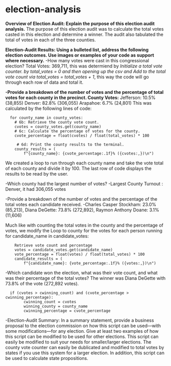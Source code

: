 # election-analysis
**Overview of Election Audit: Explain the purpose of this election audit analysis.**
  The purpose of this election audit was to calculate the total votes casted in this election and determine a winner. The audit also tabulated the total of votes in each of the three counties.

**Election-Audit Results: Using a bulleted list, address the following election outcomes. Use images or examples of your code as support where necessary.**
-How many votes were cast in this congressional election?
  Total Votes: 369,711, this was determiend by 
  _Initialize a total vote counter. by total_votes = 0 and then opening up the csv and   Add to the total vote count via total_votes = total_votes + 1_, this way the code will go through each row of data and total it. 

**-Provide a breakdown of the number of votes and the percentage of total votes for each county in the precinct.
  County Votes:**
  Jefferson: 10.5% (38,855) 
  Denver: 82.8% (306,055)
  Arapahoe: 6.7% (24,801)
This was calculated by the following lines of code:
     
      for county_name in county_votes:
        # 6b: Retrieve the county vote count.
        cvotes = county_votes.get(county_name)
        # 6c: Calculate the percentage of votes for the county.
        cvote_percentage = float(cvotes) / float(total_votes) * 100

         # 6d: Print the county results to the terminal.
        county_results = (
            f"{county_name}: {cvote_percentage:.1f}% ({cvotes:,})\n")
     
     
 We created a loop to run through each county name and take the vote total of each county and divide it by 100. The last row of code displays the results to be read by the user.       

-Which county had the largest number of votes?
  -Largest County Turnout : Denver, it had 306,055 votes
  
  
-Provide a breakdown of the number of votes and the percentage of the total votes each candidate received.
  -Charles Casper Stockham: 23.0% (85,213), Diana DeGette: 73.8% (272,892), Raymon Anthony Doane: 3.1% (11,606)
  
  Much like with counting the total votes in the county and the percentage of votes, we modify the Loop to county for the votes for each person running
  for candidate_name in candidate_votes:

        Retrieve vote count and percentage
        votes = candidate_votes.get(candidate_name)
        vote_percentage = float(votes) / float(total_votes) * 100
        candidate_results = (
            f"{candidate_name}: {vote_percentage:.1f}% ({votes:,})\n")
  
-Which candidate won the election, what was their vote count, and what was their percentage of the total votes?
The winner was Diana DeGette with 73.8% of the vote (272,892 votes).

      if (cvotes > cwinning_count) and (cvote_percentage > cwinning_percentage):
            cwinning_count = cvotes
            winning_county = county_name
            cwinning_percentage = cvote_percentage
  
-Election-Audit Summary: In a summary statement, provide a business proposal to the election commission on how this script can be used—with some modifications—for any election. Give at least two examples of how this script can be modified to be used for other elections.
  This script can easily be modified to suit your needs for smaller/larger elections. The county vote counter can easily be dublicated and modified to total votes by states if you use this system for a larger election. In addition, this script can be used to calculate state propositions. 
